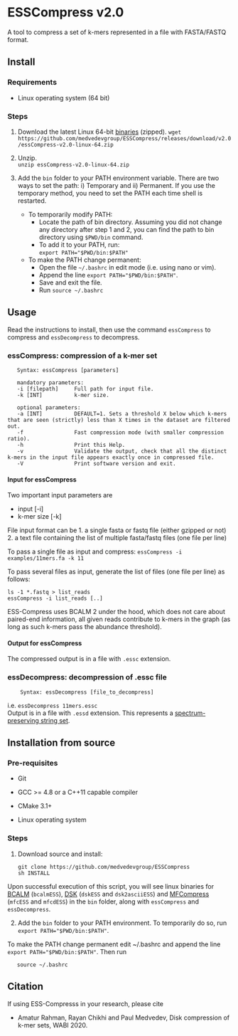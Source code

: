 # ESSCompress v2.0

A tool to compress a set of k-mers represented in a file with FASTA/FASTQ format.


## Install

### Requirements

- Linux operating system (64 bit)

### Steps

1. Download the latest Linux 64-bit [binaries](https://github.com/medvedevgroup/ESSCompress/releases/download/v2.0/essCompress-v2.0-linux-64.zip) (zipped). `wget https://github.com/medvedevgroup/ESSCompress/releases/download/v2.0/essCompress-v2.0-linux-64.zip`

2. Unzip.   
`unzip essCompress-v2.0-linux-64.zip`

3. Add the `bin` folder to your PATH environment variable. There are two ways to set the path: i) Temporary and ii) Permanent. If you use the temporary method, you need to set the PATH each time shell is restarted.

	- To temporarily modify PATH:   
		* Locate the path of bin directory. Assuming you did not change any directory after step 1 and 2, you can find the path to bin directory using `$PWD/bin` command.
		* To add it to your PATH, run:  
		`export PATH="$PWD/bin:$PATH"`
	- 	To make the PATH change permanent:    
		* Open the file `~/.bashrc` in edit mode (i.e. using nano or vim).
		* Append the line `export PATH="$PWD/bin:$PATH"`.
		* Save and exit the file.
		* Run `source ~/.bashrc`   


## Usage

Read the instructions to install, then use the command `essCompress` to compress and `essDecompress` to decompress.


### essCompress: compression of a k-mer set

       Syntax: essCompress [parameters]   

       mandatory parameters:  
       -i [filepath]     Full path for input file.        
	   -k [INT]          k-mer size.

	   optional parameters:  
	   -a [INT]          DEFAULT=1. Sets a threshold X below which k-mers that are seen (strictly) less than X times in the dataset are filtered out.
	   -f				 Fast compression mode (with smaller compression ratio).
	   -h                Print this Help.
	   -v                Validate the output, check that all the distinct k-mers in the input file appears exactly once in compressed file.
	   -V                Print software version and exit.


#### Input for essCompress

Two important input parameters are
* input [-i]
* k-mer size [-k]

File input format can be
	1. a single fasta or fastq file (either gzipped or not)
	2. a text file containing the list of multiple fasta/fastq files (one file per line)

To pass a single file as input and compress:
`essCompress -i examples/11mers.fa -k 11`

To pass several files as input, generate the list of files (one file per line) as follows:

`ls -1 *.fastq > list_reads`   
`essCompress -i list_reads [..]`

ESS-Compress uses BCALM 2 under the hood, which does not care about paired-end information, all given reads contribute to k-mers in the graph (as long as such k-mers pass the abundance threshold).

#### Output for essCompress
The compressed output is in a file with `.essc` extension.



### essDecompress: decompression of .essc file

        Syntax: essDecompress [file_to_decompress]
i.e. 	`essDecompress 11mers.essc`   
Output is in a file with `.essd` extension. This represents a [spectrum-preserving string set](https://www.biorxiv.org/content/10.1101/2020.01.07.896928v2).

## Installation from source

### Pre-requisites
- Git  

- GCC >= 4.8 or a C++11 capable compiler   

- CMake 3.1+   

- Linux operating system

### Steps

1) Download source and install:

       git clone https://github.com/medvedevgroup/ESSCompress
       sh INSTALL

Upon successful execution of this script, you will see linux binaries for [BCALM](https://github.com/GATB/bcalm) (`bcalmESS`), [DSK](https://github.com/GATB/dsk) (`dskESS` and `dsk2asciiESS`) and [MFCompress](http://bioinformatics.ua.pt/software/mfcompress/) (`mfcESS` and `mfcdESS`) in the `bin` folder, along with `essCompress` and `essDecompress`.


2) Add the `bin` folder to your PATH environment. To temporarily do so,
run `export PATH="$PWD/bin:$PATH"`.

To make the PATH change permanent edit ~/.bashrc and append the line `export PATH="$PWD/bin:$PATH"`. Then run      

       source ~/.bashrc


## Citation

If using ESS-Compresss in your research, please cite
* Amatur Rahman, Rayan Chikhi and Paul Medvedev, Disk compression of k-mer sets, WABI 2020.
